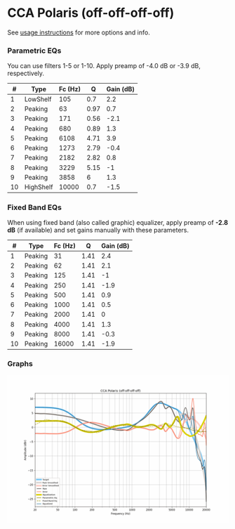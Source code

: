 # CCA Polaris (off-off-off-off)
See [usage instructions](https://github.com/jaakkopasanen/AutoEq#usage) for more options and info.

### Parametric EQs
You can use filters 1-5 or 1-10. Apply preamp of -4.0 dB or -3.9 dB, respectively.

|   # | Type      |   Fc (Hz) |    Q |   Gain (dB) |
|-----|-----------|-----------|------|-------------|
|   1 | LowShelf  |       105 | 0.7  |         2.2 |
|   2 | Peaking   |        63 | 0.97 |         0.7 |
|   3 | Peaking   |       171 | 0.56 |        -2.1 |
|   4 | Peaking   |       680 | 0.89 |         1.3 |
|   5 | Peaking   |      6108 | 4.71 |         3.9 |
|   6 | Peaking   |      1273 | 2.79 |        -0.4 |
|   7 | Peaking   |      2182 | 2.82 |         0.8 |
|   8 | Peaking   |      3229 | 5.15 |        -1   |
|   9 | Peaking   |      3858 | 6    |         1.3 |
|  10 | HighShelf |     10000 | 0.7  |        -1.5 |

### Fixed Band EQs
When using fixed band (also called graphic) equalizer, apply preamp of **-2.8 dB** (if available) and set gains manually with these parameters.

|   # | Type    |   Fc (Hz) |    Q |   Gain (dB) |
|-----|---------|-----------|------|-------------|
|   1 | Peaking |        31 | 1.41 |         2.4 |
|   2 | Peaking |        62 | 1.41 |         2.1 |
|   3 | Peaking |       125 | 1.41 |        -1   |
|   4 | Peaking |       250 | 1.41 |        -1.9 |
|   5 | Peaking |       500 | 1.41 |         0.9 |
|   6 | Peaking |      1000 | 1.41 |         0.5 |
|   7 | Peaking |      2000 | 1.41 |         0   |
|   8 | Peaking |      4000 | 1.41 |         1.3 |
|   9 | Peaking |      8000 | 1.41 |        -0.3 |
|  10 | Peaking |     16000 | 1.41 |        -1.9 |

### Graphs
![](./CCA%20Polaris%20(off-off-off-off).png)
